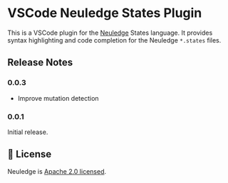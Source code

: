 # VSCode Neuledge States Plugin

This is a VSCode plugin for the [Neuledge](https://neuledge.com) States language. It provides syntax highlighting and code completion for the Neuledge `*.states` files.

## Release Notes

### 0.0.3

- Improve mutation detection

### 0.0.1

Initial release.

## 📄 License

Neuledge is [Apache 2.0 licensed](https://github.com/neuledge/engine-js/blob/main/LICENSE).
